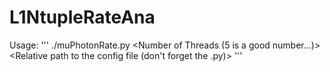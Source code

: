 # L1NtupleRateAna

Usage: 
'''
./muPhotonRate.py <Number of Threads (5 is a good number...)> <Relative path to the config file (don't forget the .py)>
'''

